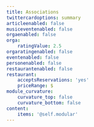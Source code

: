 ```yaml
---
title: Associations
twittercardoptions: summary
articleenabled: false
musiceventenabled: false
orgaenabled: false
orga:
    ratingValue: 2.5
orgaratingenabled: false
eventenabled: false
personenabled: false
restaurantenabled: false
restaurant:
    acceptsReservations: 'yes'
    priceRange: $
module_curvature:
    curvature_top: false
    curvature_bottom: false
content:
    items: '@self.modular'
---
```


